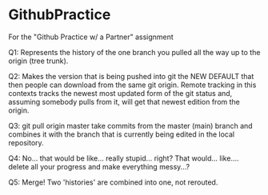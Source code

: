 # GithubPractice
For the "Github Practice w/ a Partner" assignment

Q1: Represents the history of the one branch you pulled all the way up to the origin (tree trunk).

Q2: Makes the version that is being pushed into git the NEW DEFAULT that then people can download from the same git origin. Remote tracking in this contexts tracks the newest most updated form of the git status and, assuming somebody pulls from it, will get that newest edition from the origin.

Q3: git pull origin master take commits from the master (main) branch and combines it with the branch that is currently being edited in the local repository.

Q4: No... that would be like... really stupid... right? That would... like.... delete all your progress and make everything messy...?

Q5: Merge! Two 'histories' are combined into one, not rerouted.

